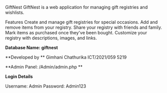 GiftNest
GiftNest is a web application for managing gift registries and wishlists.

Features
Create and manage gift registries for special occasions.
Add and remove items from your registry.
Share your registry with friends and family.
Mark items as purchased once they've been bought.
Customize your registry with descriptions, images, and links.

**Database Name: giftnest**

**Developed by **
Gimhani Chathurika ICT/2021/059 5219



**Admin Panel: /Admin/admin.php **

**Login Details**

Username: Admin
Password: Admin123
